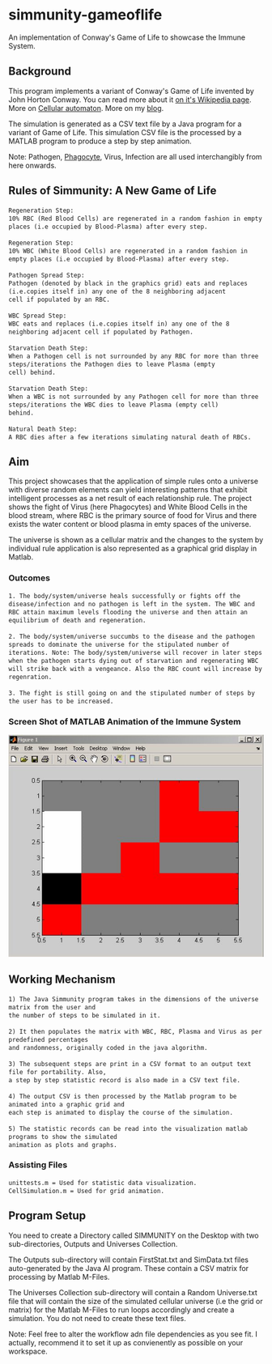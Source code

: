 # simmunity-gameoflife
An implementation of Conway's Game of Life to showcase the Immune System.

## Background
This program implements a variant of Conway's Game of Life invented by John Horton Conway. You can read more about it [on it's Wikipedia page](https://en.wikipedia.org/wiki/Conway%27s_Game_of_Life).
More on [Cellular automaton](https://en.wikipedia.org/wiki/Cellular_automaton). More on my [blog](https://mdnaseemashraf.wordpress.com/2013/06/30/simmunity-a-new-game-of-life/).

The simulation is generated as a CSV text file by a Java program for a variant of Game of Life. This simulation CSV file is the processed by
a MATLAB program to produce a step by step animation.

Note: Pathogen, [Phagocyte](https://en.wikipedia.org/wiki/Phagocyte), Virus, Infection are all used interchangibly from here onwards.

## Rules of Simmunity: A New Game of Life

    Regeneration Step:
    10% RBC (Red Blood Cells) are regenerated in a random fashion in empty places (i.e occupied by Blood-Plasma) after every step.

    Regeneration Step:
    10% WBC (White Blood Cells) are regenerated in a random fashion in empty places (i.e occupied by Blood-Plasma) after every step.

    Pathogen Spread Step:
    Pathogen (denoted by black in the graphics grid) eats and replaces (i.e.copies itself in) any one of the 8 neighboring adjacent
    cell if populated by an RBC.

    WBC Spread Step:
    WBC eats and replaces (i.e.copies itself in) any one of the 8 neighboring adjacent cell if populated by Pathogen.

    Starvation Death Step:
    When a Pathogen cell is not surrounded by any RBC for more than three steps/iterations the Pathogen dies to leave Plasma (empty
    cell) behind.

    Starvation Death Step:
    When a WBC is not surrounded by any Pathogen cell for more than three steps/iterations the WBC dies to leave Plasma (empty cell)
    behind.

    Natural Death Step:
    A RBC dies after a few iterations simulating natural death of RBCs.

## Aim
This project showcases that the application of simple rules onto a universe with diverse random elements can yield interesting patterns that exhibit intelligent processes as a net result of each relationship rule. The project shows the fight of Virus (here Phagocytes) and White Blood Cells in the blood stream, where RBC is the primary source of food for Virus and there exists the water content or blood plasma in emty spaces of the universe.

The universe is shown as a cellular matrix and the changes to the system by individual rule application is also represented as a graphical grid display in Matlab.

### Outcomes
    1. The body/system/universe heals successfully or fights off the disease/infection and no pathogen is left in the system. The WBC and RBC attain maximum levels flooding the universe and then attain an equilibrium of death and regeneration.

    2. The body/system/universe succumbs to the disease and the pathogen spreads to dominate the universe for the stipulated number of iterations. Note: The body/system/universe will recover in later steps when the pathogen starts dying out of starvation and regenerating WBC will strike back with a vengeance. Also the RBC count will increase by regenration.

    3. The fight is still going on and the stipulated number of steps by the user has to be increased.

### Screen Shot of MATLAB Animation of the Immune System
![logo](https://github.com/mdnaseemashraf/simmunity-gameoflife/blob/master/graph3.png "Simmunity MATLAB Animation")

## Working Mechanism

    1) The Java Simmunity program takes in the dimensions of the universe matrix from the user and
    the number of steps to be simulated in it.

    2) It then populates the matrix with WBC, RBC, Plasma and Virus as per predefined percentages 
    and randomness, originally coded in the java algorithm.

    3) The subsequent steps are print in a CSV format to an output text file for portability. Also,
    a step by step statistic record is also made in a CSV text file.

    4) The output CSV is then processed by the Matlab program to be animated into a graphic grid and
    each step is animated to display the course of the simulation.

    5) The statistic records can be read into the visualization matlab programs to show the simulated
    animation as plots and graphs.

### Assisting Files
    unittests.m = Used for statistic data visualization.
    CellSimulation.m = Used for grid animation.

## Program Setup

You need to create a Directory called SIMMUNITY on the Desktop with two sub-directories, Outputs and Universes Collection.

The Outputs sub-directory will contain FirstStat.txt and SimData.txt files auto-generated by the Java AI program. These contain a CSV matrix for processing by Matlab M-Files. 

The Universes Collection sub-directory will contain a Random Universe.txt file that will contain the size of the simulated cellular universe (i.e the grid or matrix) for the Matlab M-Files to run loops accordingly and create a simulation. You do not need to create these text files.

Note: Feel free to alter the workflow adn file dependencies as you see fit. I actually, recommend it to set it up as convienently as possible on your workspace.
